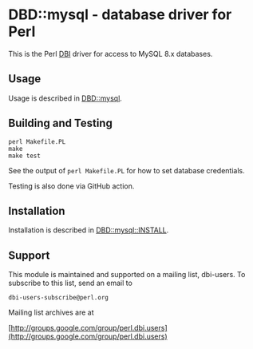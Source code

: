 # DBD::mysql - database driver for Perl

This is the Perl [DBI](https://metacpan.org/pod/DBI) driver for access to MySQL 8.x databases.

## Usage

Usage is described in [DBD::mysql](https://metacpan.org/pod/DBD::mysql).

## Building and Testing

```
perl Makefile.PL
make
make test
```

See the output of `perl Makefile.PL` for how to set database credentials.

Testing is also done via GitHub action.

## Installation

Installation is described in [DBD::mysql::INSTALL](https://metacpan.org/pod/DBD::mysql::INSTALL).

## Support

This module is maintained and supported on a mailing list, dbi-users.
To subscribe to this list, send an email to

    dbi-users-subscribe@perl.org

Mailing list archives are at

[http://groups.google.com/group/perl.dbi.users](http://groups.google.com/group/perl.dbi.users)
